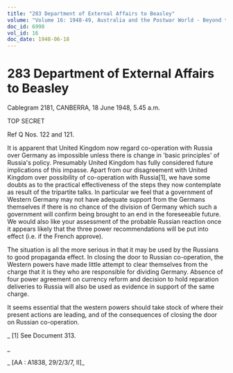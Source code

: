 ```yaml
---
title: "283 Department of External Affairs to Beasley"
volume: "Volume 16: 1948-49, Australia and the Postwar World - Beyond the Region"
doc_id: 6998
vol_id: 16
doc_date: 1948-06-18
---
```


# 283 Department of External Affairs to Beasley

Cablegram 2181, CANBERRA, 18 June 1948, 5.45 a.m.

TOP SECRET

Ref Q Nos. 122 and 121.

It is apparent that United Kingdom now regard co-operation with Russia over Germany as impossible unless there is change in 'basic principles' of Russia's policy. Presumably United Kingdom has fully considered future implications of this impasse. Apart from our disagreement with United Kingdom over possibility of co-operation with Russia[1], we have some doubts as to the practical effectiveness of the steps they now contemplate as result of the tripartite talks. In particular we feel that a government of Western Germany may not have adequate support from the Germans themselves if there is no chance of the division of Germany which such a government will confirm being brought to an end in the foreseeable future. We would also like your assessment of the probable Russian reaction once it appears likely that the three power recommendations will be put into effect (i.e. if the French approve).

The situation is all the more serious in that it may be used by the Russians to good propaganda effect. In closing the door to Russian co-operation, the Western powers have made little attempt to clear themselves from the charge that it is they who are responsible for dividing Germany. Absence of four power agreement on currency reform and decision to hold reparation deliveries to Russia will also be used as evidence in support of the same charge.

It seems essential that the western powers should take stock of where their present actions are leading, and of the consequences of closing the door on Russian co-operation.

_ [1] See Document 313.

_

_ [AA : A1838, 29/2/3/7, II]_

